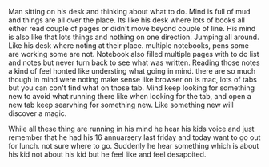 Man sitting on his desk and thinking about what to do. Mind is full of mud and things are all over the place. Its like his desk where lots of books all either read couple of pages or didn't move beyond couple of line. His mind is also like that lots things and nothing on one direction. Jumping all around. Like his desk where noting at their place. multiple notebooks, pens some are working some are not. Notebook also filled multiple pages with to do list and notes but never turn back to see what was written. Reading those notes a kind of feel honted like understing what going in mind. there are so much though in mind were noting make sense like browser on is mac, lots of tabs but you can con't find what on those tab. Mind keep looking for something new to avoid what running there like when looking for the tab, and open a new tab keep searvhing for something new. Like something new will discover a magic. 

While all these thing are running in his mind he hear his kids voice and just remember that he had his 16 annuarsery last friday and today want to go out for lunch. not sure where to go. Suddenly he hear something which is about his kid not about his kid but he feel like and feel desapoited. 

